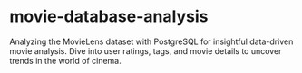 # movie-database-analysis
Analyzing the MovieLens dataset with PostgreSQL for insightful data-driven movie analysis. Dive into user ratings, tags, and movie details to uncover trends in the world of cinema.
